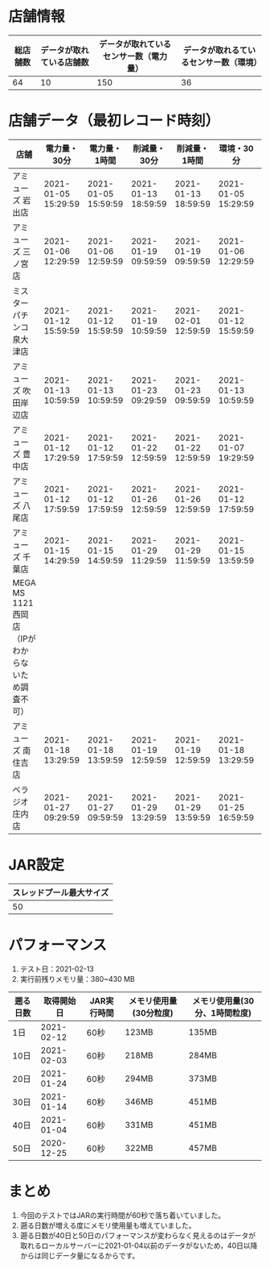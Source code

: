 # 店舗情報

|総店舗数|データが取れている店舗数|データが取れているセンサー数（電力量）|データが取れるているセンサー数（環境）|
|-|-|-|-|
|64|10|150|36|

# 店舗データ（最初レコード時刻）

|店舗|電力量・30分|電力量・1時間|削減量・30分|削減量・1時間|環境・30分|環境・1時間|
|-|-|-|-|-|-|-|
|アミューズ 岩出店|2021-01-05 15:29:59|2021-01-05 15:59:59|2021-01-13 18:59:59|2021-01-13 18:59:59|2021-01-05 15:29:59|2021-01-05 15:59:59|
|アミューズ 三ノ宮店|2021-01-06 12:29:59|2021-01-06 12:59:59|2021-01-19 09:59:59|2021-01-19 09:59:59|2021-01-06 12:29:59|2021-01-06 12:59:59|
|ミスターパチンコ 泉大津店|2021-01-12 15:59:59|2021-01-12 15:59:59|2021-01-19 10:59:59|2021-02-01 12:59:59|2021-01-12 15:59:59|2021-01-12 15:59:59|
|アミューズ 吹田岸辺店|2021-01-13 10:59:59|2021-01-13 10:59:59|2021-01-23 09:29:59|2021-01-23 09:59:59|2021-01-13 10:59:59|2021-01-13 10:59:59|
|アミューズ 豊中店|2021-01-12 17:29:59|2021-01-12 17:59:59|2021-01-22 12:59:59|2021-01-22 12:59:59|2021-01-07 19:29:59|2021-01-07 19:59:59|
|アミューズ 八尾店|2021-01-12 17:59:59|2021-01-12 17:59:59|2021-01-26 12:59:59|2021-01-26 12:59:59|2021-01-12 17:59:59|2021-01-12 17:59:59|
|アミューズ 千葉店|2021-01-15 14:29:59|2021-01-15 14:59:59|2021-01-29 11:29:59|2021-01-29 11:59:59|2021-01-15 13:59:59|2021-01-15 13:59:59|
|MEGA MS 1121 西岡店<br>（IPがわからないため調査不可）|||||||
|アミューズ 南住吉店|2021-01-18 13:29:59|2021-01-18 13:59:59|2021-01-19 12:59:59|2021-01-19 12:59:59|2021-01-18 13:29:59|2021-01-18 13:59:59|
|ベラジオ 庄内店|2021-01-27 09:29:59|2021-01-27 09:59:59|2021-01-29 13:29:59|2021-01-29 13:59:59|2021-01-25 16:59:59|2021-01-25 16:59:59|

# JAR設定

|スレッドプール最大サイズ|
|-|
|50|

# パフォーマンス
1. テスト日：2021-02-13
2. 実行前残りメモリ量：380~430 MB

|遡る日数|取得開始日|JAR実行時間|メモリ使用量(30分粒度)|メモリ使用量(30分、1時間粒度)|
|-|-|-|-|-|
|1日|2021-02-12|60秒|123MB|135MB|
|10日|2021-02-03|60秒|218MB|284MB|
|20日|2021-01-24|60秒|294MB|373MB|
|30日|2021-01-14|60秒|346MB|451MB|
|40日|2021-01-04|60秒|331MB|451MB|
|50日|2020-12-25|60秒|322MB|457MB|

# まとめ
1. 今回のテストではJARの実行時間が60秒で落ち着いていました。
2. 遡る日数が増える度にメモリ使用量も増えていました。
3. 遡る日数が40日と50日のパフォーマンスが変わらなく見えるのはデータが取れるローカルサーバーに2021-01-04以前のデータがないため，40日以降からは同じデータ量になるからです。
